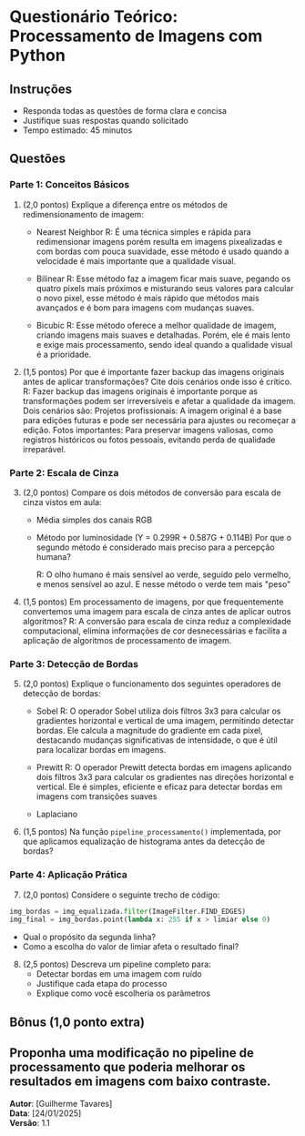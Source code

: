 # Questionário Teórico: Processamento de Imagens com Python

## Instruções
* Responda todas as questões de forma clara e concisa
* Justifique suas respostas quando solicitado
* Tempo estimado: 45 minutos

## Questões

### Parte 1: Conceitos Básicos

1. (2,0 pontos) Explique a diferença entre os métodos de redimensionamento de imagem:
   * Nearest Neighbor
      R: É uma técnica simples e rápida para redimensionar imagens porém resulta em imagens pixealizadas e com bordas com pouca suavidade, esse método é usado quando a velocidade é mais importante que a qualidade visual.
      
   * Bilinear
      R: Esse método faz a imagem ficar mais suave, pegando os quatro pixels mais próximos e misturando seus valores para calcular o novo pixel, esse método é mais rápido que métodos mais avançados e é bom para imagens com mudanças suaves.
   
   * Bicubic
      R: Esse método oferece a melhor qualidade de imagem, criando imagens mais suaves e detalhadas. Porém, ele é mais lento e exige mais processamento, sendo ideal quando a qualidade visual é a prioridade.

2. (1,5 pontos) Por que é importante fazer backup das imagens originais antes de aplicar transformações? Cite dois cenários onde isso é crítico.
      R: Fazer backup das imagens originais é importante porque as transformações podem ser irreversíveis e afetar a qualidade da imagem. 
      Dois cenários são:
      Projetos profissionais: A imagem original é a base para edições futuras e pode ser necessária para ajustes ou recomeçar a edição.
      Fotos importantes: Para preservar imagens valiosas, como registros históricos ou fotos pessoais, evitando perda de qualidade irreparável.
### Parte 2: Escala de Cinza

3. (2,0 pontos) Compare os dois métodos de conversão para escala de cinza vistos em aula:
   * Média simples dos canais RGB
   * Método por luminosidade (Y = 0.299R + 0.587G + 0.114B)
   Por que o segundo método é considerado mais preciso para a percepção humana?
      
      R: O olho humano é mais sensível ao verde, seguido pelo vermelho, e menos sensível ao azul. E nesse método o verde tem mais "peso"

4. (1,5 pontos) Em processamento de imagens, por que frequentemente convertemos uma imagem para escala de cinza antes de aplicar outros algoritmos?
      R: A conversão para escala de cinza reduz a complexidade computacional, elimina informações de cor desnecessárias e facilita a aplicação de algoritmos de processamento de imagem.

### Parte 3: Detecção de Bordas

5. (2,0 pontos) Explique o funcionamento dos seguintes operadores de detecção de bordas:
   * Sobel
      R: O operador Sobel utiliza dois filtros 3x3 para calcular os gradientes horizontal e vertical de uma imagem, permitindo detectar bordas. Ele calcula a magnitude do gradiente em cada pixel, destacando mudanças significativas de intensidade, o que é útil para localizar bordas em imagens.
   
   * Prewitt
      R: O operador Prewitt detecta bordas em imagens aplicando dois filtros 3x3 para calcular os gradientes nas direções horizontal e vertical. Ele é simples, eficiente e eficaz para detectar bordas em imagens com transições suaves
   * Laplaciano

6. (1,5 pontos) Na função `pipeline_processamento()` implementada, por que aplicamos equalização de histograma antes da detecção de bordas?

### Parte 4: Aplicação Prática

7. (2,0 pontos) Considere o seguinte trecho de código:
```python
img_bordas = img_equalizada.filter(ImageFilter.FIND_EDGES)
img_final = img_bordas.point(lambda x: 255 if x > limiar else 0)
```
   * Qual o propósito da segunda linha?
   * Como a escolha do valor de limiar afeta o resultado final?

8. (2,5 pontos) Descreva um pipeline completo para:
   * Detectar bordas em uma imagem com ruído
   * Justifique cada etapa do processo
   * Explique como você escolheria os parâmetros


## Bônus (1,0 ponto extra)
Proponha uma modificação no pipeline de processamento que poderia melhorar os resultados em imagens com baixo contraste.
---
**Autor**: [Guilherme Tavares]  
**Data**: [24/01/2025]  
**Versão**: 1.1

